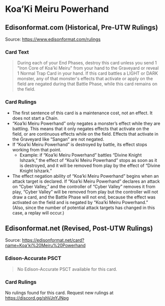 # Koa’Ki Meiru Powerhand

## Edisonformat.com (Historical, Pre-UTW Rulings)

Source: https://www.edisonformat.com/rulings

### Card Text

> During each of your End Phases, destroy this card unless you send 1 "Iron Core of Koa'ki Meiru" from your hand to the Graveyard or reveal 1 Normal Trap Card in your hand. If this card battles a LIGHT or DARK monster, any of that monster's effects that activate or apply on the field are negated during that Battle Phase, while this card remains on the field.

### Card Rulings

*   The first sentence of this card is a maintenance cost, not an effect. It does not start a Chain.
*   “Koa’ki Meiru Powerhand” only negates a monster’s effect while they are battling. This means that it only negates effects that activate on the field, or are continuous effects while on the field. Effects that activate in the Graveyard like “Sangan” are not negated.
*   If “Koa’ki Meiru Powerhand” is destroyed by battle, its effect stops working from that point.
    *   Example: if “Koa’ki Meiru Powerhand” battles “Divine Knight Ishzark,” the effect of “Koa’ki Meiru Powerhand” stops as soon as it is destroyed, and it will be removed from play by the effect of “Divine Knight Ishzark.”
*   The effect negation ability of “Koa’ki Meiru Powerhand” begins when an attack target is declared. If “Koa’ki Meiru Powerhand” declares an attack on “Cyber Valley,” and the controller of “Cyber Valley” removes it from play, “Cyber Valley” will be removed from play but the controller will not draw a card, and the Battle Phase will not end, because the effect was activated on the field and is negated by “Koa’ki Meiru Powerhand.” (Also, since the number of potential attack targets has changed in this case, a replay will occur.)

## Edisonformat.net (Revised, Post-UTW Rulings)

Source: https://edisonformat.net/card?name=Koa'ki%20Meiru%20Powerhand

### Edison-Accurate PSCT

> No Edison-Accurate PSCT available for this card.

### Card Rulings

No rulings found for this card. Request new rulings at https://discord.gg/shVJnYJNpg
            